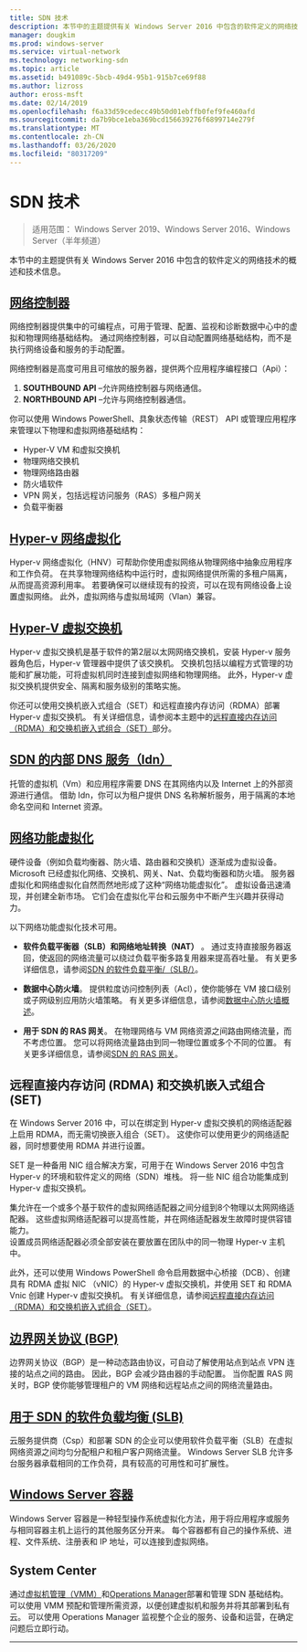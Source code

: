 ```yaml
---
title: SDN 技术
description: 本节中的主题提供有关 Windows Server 2016 中包含的软件定义的网络技术的概述和技术信息。
manager: dougkim
ms.prod: windows-server
ms.service: virtual-network
ms.technology: networking-sdn
ms.topic: article
ms.assetid: b491089c-5bcb-49d4-95b1-915b7ce69f88
ms.author: lizross
author: eross-msft
ms.date: 02/14/2019
ms.openlocfilehash: f6a33d59cedecc49b50d01ebffb0fef9fe460afd
ms.sourcegitcommit: da7b9bce1eba369bcd156639276f6899714e279f
ms.translationtype: MT
ms.contentlocale: zh-CN
ms.lasthandoff: 03/26/2020
ms.locfileid: "80317209"
---
```

# <a name="sdn-technologies"></a>SDN 技术

>适用范围： Windows Server 2019、Windows Server 2016、Windows Server（半年频道）

本节中的主题提供有关 Windows Server 2016 中包含的软件定义的网络技术的概述和技术信息。  

## <a name="network-controller"></a>[网络控制器](network-controller/Network-Controller.md)

网络控制器提供集中的可编程点，可用于管理、配置、监视和诊断数据中心中的虚拟和物理网络基础结构。 通过网络控制器，可以自动配置网络基础结构，而不是执行网络设备和服务的手动配置。 

网络控制器是高度可用且可缩放的服务器，提供两个应用程序编程接口（Api）：

1. **SOUTHBOUND API** –允许网络控制器与网络通信。
2. **NORTHBOUND API** –允许与网络控制器通信。

你可以使用 Windows PowerShell、具象状态传输（REST） API 或管理应用程序来管理以下物理和虚拟网络基础结构：

- Hyper-V VM 和虚拟交换机 
- 物理网络交换机 
- 物理网络路由器 
- 防火墙软件 
- VPN 网关，包括远程访问服务（RAS）多租户网关 
- 负载平衡器 
  
## <a name="hyper-v-network-virtualization"></a>[Hyper-v 网络虚拟化](hyper-v-network-virtualization/Hyper-V-Network-Virtualization.md)

Hyper-v 网络虚拟化（HNV）可帮助你使用虚拟网络从物理网络中抽象应用程序和工作负荷。 在共享物理网络结构中运行时，虚拟网络提供所需的多租户隔离，从而提高资源利用率。 若要确保可以继续现有的投资，可以在现有网络设备上设置虚拟网络。 此外，虚拟网络与虚拟局域网（Vlan）兼容。
  
## <a name="hyper-v-virtual-switch"></a>[Hyper-V 虚拟交换机](../../../virtualization/hyper-v-virtual-switch/Hyper-V-Virtual-Switch.md) 

Hyper-v 虚拟交换机是基于软件的第2层以太网网络交换机，安装 Hyper-v 服务器角色后，Hyper-v 管理器中提供了该交换机。 交换机包括以编程方式管理的功能和扩展功能，可将虚拟机同时连接到虚拟网络和物理网络。 此外，Hyper-v 虚拟交换机提供安全、隔离和服务级别的策略实施。
  
你还可以使用交换机嵌入式组合（SET）和远程直接内存访问（RDMA）部署 Hyper-v 虚拟交换机。 有关详细信息，请参阅本主题中的[远程直接内存访问（RDMA）和交换机嵌入式组合（SET）](#remote-direct-memory-access-rdma-and-switch-embedded-teaming-set)部分。

## <a name="internal-dns-service-idns-for-sdn"></a>[SDN 的内部 DNS 服务（Idn）](Idns-for-Sdn.md)

托管的虚拟机（Vm）和应用程序需要 DNS 在其网络内以及 Internet 上的外部资源进行通信。 借助 Idn，你可以为租户提供 DNS 名称解析服务，用于隔离的本地命名空间和 Internet 资源。 
  
## <a name="network-function-virtualization"></a>[网络功能虚拟化](network-function-virtualization/Network-Function-Virtualization.md)

硬件设备（例如负载均衡器、防火墙、路由器和交换机）逐渐成为虚拟设备。 Microsoft 已经虚拟化网络、交换机、网关、Nat、负载均衡器和防火墙。 服务器虚拟化和网络虚拟化自然而然地形成了这种“网络功能虚拟化”。 虚拟设备迅速涌现，并创建全新市场。 它们会在虚拟化平台和云服务中不断产生兴趣并获得动力。 
  
以下网络功能虚拟化技术可用。  
  
-   **软件负载平衡器（SLB）和网络地址转换（NAT）** 。 通过支持直接服务器返回，使返回的网络流量可以绕过负载平衡多路复用器来提高吞吐量。 有关更多详细信息，请参阅[SDN 的软件负载平衡/（SLB/）](network-function-virtualization/software-load-balancing-for-sdn.md)。
  
-   **数据中心防火墙**。 提供粒度访问控制列表（Acl），使你能够在 VM 接口级别或子网级别应用防火墙策略。 有关更多详细信息，请参阅[数据中心防火墙概述](network-function-virtualization/Datacenter-Firewall-Overview.md)。
  
-   **用于 SDN 的 RAS 网关**。 在物理网络与 VM 网络资源之间路由网络流量，而不考虑位置。 您可以将网络流量路由到同一物理位置或多个不同的位置。 有关更多详细信息，请参阅[SDN 的 RAS 网关](network-function-virtualization/RAS-Gateway-for-SDN.md)。

## <a name="remote-direct-memory-access-rdma-and-switch-embedded-teaming-set"></a>远程直接内存访问 (RDMA) 和交换机嵌入式组合 (SET)  
在 Windows Server 2016 中，可以在绑定到 Hyper-v 虚拟交换机的网络适配器上启用 RDMA，而无需切换嵌入组合（SET）。 这使你可以使用更少的网络适配器，同时想要使用 RDMA 并进行设置。  
  
SET 是一种备用 NIC 组合解决方案，可用于在 Windows Server 2016 中包含 Hyper-v 的环境和软件定义的网络（SDN）堆栈。 将一些 NIC 组合功能集成到 Hyper-v 虚拟交换机。  
  
集允许在一个或多个基于软件的虚拟网络适配器之间分组到8个物理以太网网络适配器。 这些虚拟网络适配器可以提高性能，并在网络适配器发生故障时提供容错能力。  
设置成员网络适配器必须全部安装在要放置在团队中的同一物理 Hyper-v 主机中。  
  
此外，还可以使用 Windows PowerShell 命令启用数据中心桥接（DCB）、创建具有 RDMA 虚拟 NIC （vNIC）的 Hyper-v 虚拟交换机，并使用 SET 和 RDMA Vnic 创建 Hyper-v 虚拟交换机。 有关详细信息，请参阅[远程直接内存访问（RDMA）和交换机嵌入式组合（SET）](https://docs.microsoft.com/windows-server/virtualization/hyper-v-virtual-switch/rdma-and-switch-embedded-teaming.md)。

## <a name="border-gateway-protocol-bgp"></a>[边界网关协议 (BGP)](../../../remote/remote-access/bgp/Border-Gateway-Protocol-BGP.md)
  
边界网关协议（BGP）是一种动态路由协议，可自动了解使用站点到站点 VPN 连接的站点之间的路由。 因此，BGP 会减少路由器的手动配置。   当你配置 RAS 网关时，BGP 使你能够管理租户的 VM 网络和远程站点之间的网络流量路由。  
  
## <a name="software-load-balancing-slb-for-sdn"></a>[用于 SDN 的软件负载均衡 (SLB)](network-function-virtualization/software-load-balancing-for-sdn.md)
云服务提供商（Csp）和部署 SDN 的企业可以使用软件负载平衡（SLB）在虚拟网络资源之间均匀分配租户和租户客户网络流量。 Windows Server SLB 允许多台服务器承载相同的工作负荷，具有较高的可用性和可扩展性。 

## <a name="windows-server-containers"></a>[Windows Server 容器](Containers/Container-networking-overview.md)

Windows Server 容器是一种轻型操作系统虚拟化方法，用于将应用程序或服务与相同容器主机上运行的其他服务区分开来。 每个容器都有自己的操作系统、进程、文件系统、注册表和 IP 地址，可以连接到虚拟网络。 

## <a name="system-center"></a>System Center

通过[虚拟机管理（VMM）](https://docs.microsoft.com/system-center/vmm/)和[Operations Manager](https://docs.microsoft.com/system-center/scom/)部署和管理 SDN 基础结构。 可以使用 VMM 预配和管理所需资源，以便创建虚拟机和服务并将其部署到私有云。  可以使用 Operations Manager 监视整个企业的服务、设备和运营，在确定问题后立即行动。 


---